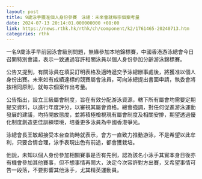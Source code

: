 ```yaml
---
layout: post
title: 9歲泳手獲准個人身份參賽　泳總：未來會就每宗個案考量
date: 2024-07-13 20:14:01.000000000 +08:00
link: https://news.rthk.hk/rthk/ch/component/k2/1761465-20240713.htm
categories: rthk
---
```


一名9歲泳手早前因泳會級別問題，無緣參加本地錦標賽，中國香港游泳總會今日召開特別會議，表示一致通過容許相關泳員以個人身份參加分齡游泳錦標賽。

公告又提到，有關泳員在填妥訂明表格及適時遞交予泳總辦事處後，將獲准以個人身份出賽。未來如有成績達標的競賽屬會泳員，可向泳總提出書面申請，執委會將按相同原則，就每宗個案作出考量。

公告指出，設立三級屬會制度，旨在有效分配游泳資源，轄下所有屬會均需要定期提交資料，以進行年度評分，以審視其屬會資格。總會強調，對任何促進游泳運動發展的建議，均持開放態度，並將積極檢視現有屬會制度及相關安排，期望透過優化制度創造更佳訓練環境，培養更多泳員為中國香港爭光。

泳總會長王敏超接受本台查詢時就表示，會方一直致力推動游泳，不是希望以此牟利，只要合情合理，泳手表現出色有前途，都會獲栽培。

他說，未知以個人身份參加相關賽事是否有先例，認為該名小泳手其實本身日後亦有機會參加其他賽事，但不想事情再鬧大，決定今次容許對方出賽，又希望事情可告一段落，不要影響其他泳手，尤其精英運動員。
